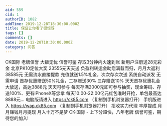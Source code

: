 ```yaml
---
aid: 559
cid: 1
authorID: 1082
addTime: 2019-12-28T18:30:00.000Z
title: 保证让你看了很惊讶
tags: []
comments: []
date: 2019-12-28T18:30:00.000Z
category: 问答
---
```


CK国际 老牌信誉 大额无忧 信誉可鉴 存取3分钟内火速到账 新用户注册送28元彩金 北京PK10定位大奖 23555元天天送 负盈利转运金助您满载而归，月月大返利38585元 无需流水直接提款 充值就送1.5%礼金，次次存次次送 系统自动派发 无需申请 首存优惠赠送50%礼金，二存赠送30% 三存赠送10% 天天首存优惠礼金大放送，高达3888元 天天可参与 每天存满2000元即可参与抽奖，现金筹码、存送100%、更有iPhoneX等您拿 每天10:00-22:00亿元红包准时开抢，单包最高达8888元... 电脑版请进入 https://ck85.com （复制到手机浏览器打开） 手机版进入 https://wap.ck85.com （复制到手机浏览器打开） 招收实力代理 丰厚提成 月月赚钱月月提现 月入十万不是梦 CK·国际 - 上下分超快，八年老牌 信誉可鉴，期待您的加入!
